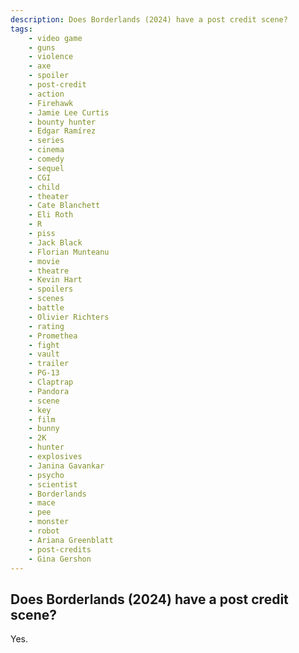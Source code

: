 ```yaml
---
description: Does Borderlands (2024) have a post credit scene?
tags: 
    - video game
    - guns
    - violence
    - axe
    - spoiler
    - post-credit
    - action
    - Firehawk
    - Jamie Lee Curtis
    - bounty hunter
    - Edgar Ramírez
    - series
    - cinema
    - comedy
    - sequel
    - CGI
    - child
    - theater
    - Cate Blanchett
    - Eli Roth
    - R
    - piss
    - Jack Black
    - Florian Munteanu
    - movie
    - theatre
    - Kevin Hart
    - spoilers
    - scenes
    - battle
    - Olivier Richters
    - rating
    - Promethea
    - fight
    - vault
    - trailer
    - PG-13
    - Claptrap
    - Pandora
    - scene
    - key
    - film
    - bunny
    - 2K
    - hunter
    - explosives
    - Janina Gavankar
    - psycho
    - scientist
    - Borderlands
    - mace
    - pee
    - monster
    - robot
    - Ariana Greenblatt
    - post-credits
    - Gina Gershon
---
```


## Does Borderlands (2024) have a post credit scene?

Yes.
